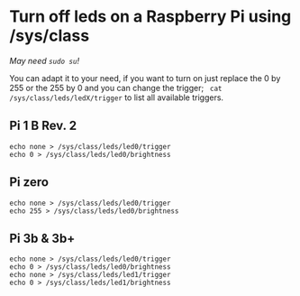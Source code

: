 # Turn off leds on a Raspberry Pi using /sys/class

_May need ```sudo su```!_ 

You can adapt it to your need, if you want to turn on just replace the 0 by 255 or the 255 by 0 and you can change the trigger; ``` cat /sys/class/leds/ledX/trigger``` to list all available triggers.

## Pi 1 B Rev. 2 
```
echo none > /sys/class/leds/led0/trigger
echo 0 > /sys/class/leds/led0/brightness
```

## Pi zero
```
echo none > /sys/class/leds/led0/trigger
echo 255 > /sys/class/leds/led0/brightness
```
## Pi 3b & 3b+ 
```
echo none > /sys/class/leds/led0/trigger
echo 0 > /sys/class/leds/led0/brightness
echo none > /sys/class/leds/led1/trigger
echo 0 > /sys/class/leds/led1/brightness
```
